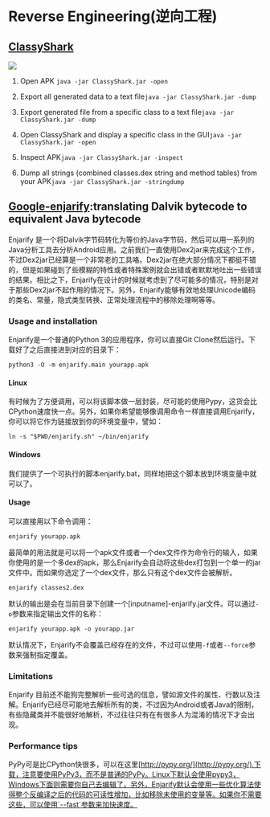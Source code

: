 # Reverse Engineering(逆向工程)

## [ClassyShark](https://github.com/google/android-classyshark)

![](http://7xi5sw.com1.z0.glb.clouddn.com/Screen%20Shot%202016-02-23%20at%2017.06.49.png)

1. Open APK `java -jar ClassyShark.jar -open `

2. Export all generated data to a text file`java -jar ClassyShark.jar -dump `

3. Export generated file from a specific class to a text file`java -jar ClassyShark.jar -dump  `

4. Open ClassyShark and display a specific class in the GUI`java -jar ClassyShark.jar -open  `

5. Inspect APK`java -jar ClassyShark.jar -inspect `

6. Dump all strings (combined classes.dex string and method tables) from your APK`java -jar ClassyShark.jar -stringdump `

## [Google-enjarify](https://github.com/google/enjarify):translating Dalvik bytecode to equivalent Java bytecode
Enjarify 是一个将Dalvik字节码转化为等价的Java字节码，然后可以用一系列的Java分析工具去分析Android应用。之前我们一直使用Dex2jar来完成这个工作，不过Dex2jar已经算是一个非常老的工具咯。Dex2jar在绝大部分情况下都挺不错的，但是如果碰到了些模糊的特性或者特殊案例就会出错或者默默地吐出一些错误的结果。相比之下，Enjarify在设计的时候就考虑到了尽可能多的情况，特别是对于那些Dex2jar不起作用的情况下。另外，Enjarify能够有效地处理Unicode编码的类名、常量，隐式类型转换、正常处理流程中的移除处理啊等等。
### [](https://github.com/google/enjarify#usage-and-installation)Usage and installation
Enjarify是一个普通的Python 3的应用程序，你可以直接Git Clone然后运行。下载好了之后直接进到对应的目录下：
```
python3 -O -m enjarify.main yourapp.apk
```

#### [](https://github.com/google/enjarify#linux)Linux
有时候为了方便调用，可以将该脚本做一层封装，尽可能的使用Pypy，这货会比CPython速度快一点。另外，如果你希望能够像调用命令一样直接调用Enjarify，你可以将它作为链接放到你的环境变量中，譬如：
```
ln -s "$PWD/enjarify.sh" ~/bin/enjarify
```

#### [](https://github.com/google/enjarify#windows)Windows
我们提供了一个可执行的脚本enjarify.bat，同样地把这个脚本放到环境变量中就可以了。
#### [](https://github.com/google/enjarify#usage)Usage
可以直接用以下命令调用：
```
enjarify yourapp.apk
```
最简单的用法就是可以将一个apk文件或者一个dex文件作为命令行的输入，如果你使用的是一个多dex的apk，那么Enjarify会自动将这些dex打包到一个单一的jar文件中。而如果你选定了一个dex文件，那么只有这个dex文件会被解析。
```
enjarify classes2.dex
```
默认的输出是会在当前目录下创建一个[inputname]-enjarify.jar文件。可以通过`-o`参数来指定输出文件的名称：
```
enjarify yourapp.apk -o yourapp.jar
```

默认情况下，Enjarify不会覆盖已经存在的文件，不过可以使用`-f`或者`--force`参数来强制指定覆盖。

### [](https://github.com/google/enjarify#limitations)Limitations

Enjarify 目前还不能狗完整解析一些可选的信息，譬如源文件的属性、行数以及注解。Enjarify已经尽可能地去解析所有的类，不过因为Android或者Java的限制，有些隐藏类并不能很好地解析，不过往往只有在有很多人为混淆的情况下才会出现。

### [](https://github.com/google/enjarify#performance-tips)Performance tips
PyPy可是比CPython快很多，可以在这里[http://pypy.org/](http://pypy.org/).下载，注意要使用PyPy3，而不是普通的PyPy。Linux下默认会使用pypy3，Windows下面则需要你自己去编辑了。另外，Enjarify默认会使用一些优化算法使得整个反编译之后的代码的可读性增加，比如移除未使用的变量等。如果你不需要这些，可以使用`--fast`参数来加快速度。









